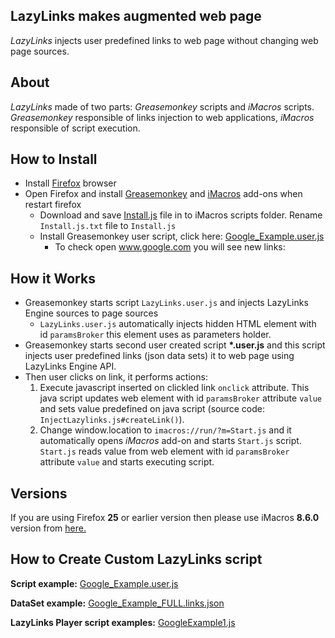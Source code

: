 ## LazyLinks makes augmented web page
*LazyLinks* injects user predefined links to web page without changing web page sources. 

## About 
*LazyLinks* made of two parts: *Greasemonkey* scripts and *iMacros* scripts. *Greasemonkey* responsible of links injection to web applications, *iMacros* responsible of script execution.

## How to Install
- Install <a href="https://www.mozilla.org/en-US/firefox/new/" target="_blank" download>Firefox</a> browser
- Open Firefox and install <a href="https://addons.mozilla.org/en-us/firefox/addon/greasemonkey/" target="_blank" >Greasemonkey</a> and <a href="https://addons.mozilla.org/en-us/firefox/addon/imacros-for-firefox/" target="_blank" >iMacros</a> add-ons when restart firefox
    + Download and save <a href="https://github.com/jonkun/LazyLinks/raw/master/iMacros/Install.js" target="_blank" download>Install.js</a> file in to iMacros scripts folder. Rename `Install.js.txt` file to `Install.js`
    + Install Greasemonkey user script, click here: [Google_Example.user.js](https://github.com/jonkun/LazyLinks/raw/master/Greasemonkey/Example/Google_Example.user.js)
        * To check open <a href="https://www.google.com" target="_blank" download>www.google.com</a> you will see new links: 

## How it Works
- Greasemonkey starts script `LazyLinks.user.js` and injects  LazyLinks Engine sources to page sources
    + `LazyLinks.user.js` automatically injects hidden HTML element with id `paramsBroker` this element uses as parameters holder.
- Greasemonkey starts second user created script **\*.user.js** and this script injects  user predefined links (json data sets) it to web page using LazyLinks Engine API.
- Then user clicks on link, it performs actions:
    1. Execute javascript inserted on clickled link `onclick` attribute. This java script updates web element with id `paramsBroker`  attribute `value`  and sets value predefined on java script (source code: `InjectLazylinks.js#createLink()`). 
    2. Change window.location to `imacros://run/?m=Start.js` and it automatically opens *iMacros* add-on and starts `Start.js` script. `Start.js` reads value from web element with id `paramsBroker`  attribute `value` and starts executing script.


## Versions 
If you are using Firefox **25** or earlier version then please use iMacros **8.6.0** version from <a href="https://addons.mozilla.org/en-US/firefox/addon/imacros-for-firefox/versions/?page=1#version-8.6.0" target="_blank" >here.</a>

## How to Create Custom LazyLinks script 
**Script example:** [Google_Example.user.js](./Greasemonkey/Example/Google_Example.user.js)

**DataSet example:** [Google_Example_FULL.links.json](./Greasemonkey/Example/Google_Example_FULL.links.json)

**LazyLinks Player script examples:** [GoogleExample1.js](./Greasemonkey/Example/Google_Example_FULL.links.json)
